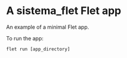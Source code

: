 # A sistema_flet Flet app

An example of a minimal Flet app.

To run the app:

```
flet run [app_directory]
```